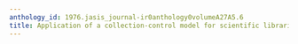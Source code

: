 ```yaml
---
anthology_id: 1976.jasis_journal-ir0anthology0volumeA27A5.6
title: Application of a collection-control model for scientific libraries
---
```

